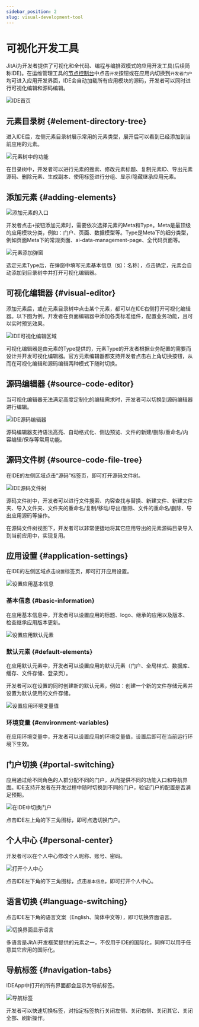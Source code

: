 ```yaml
---
sidebar_position: 2
slug: visual-development-tool
---
```


# 可视化开发工具

JitAi为开发者提供了可视化和全代码、编程与编排双模式的应用开发工具(后续简称IDE)。在运维管理工具的[节点控制台](../creating-and-publishing-applications/runtime-environment-management#node-local-default-runtime-environment)中点击`开发`按钮或在应用内切换到`开发者门户`均可进入应用开发界面，IDE会自动加载所有应用模块的源码，开发者可以同时进行可视化编辑和源码编辑。

![IDE首页](./img/ide/ide-homepage.png)

## 元素目录树 {#element-directory-tree}
进入IDE后，左侧元素目录树展示常用的元素类型，展开后可以看到已经添加到当前应用的元素。

![元素树中的功能](./img/ide/element-tree-functions.png)

在目录树中，开发者可以进行元素的搜索、修改元素标题、复制元素ID、导出元素源码、删除元素、生成副本、使用标签进行分组、显示/隐藏继承应用元素。

## 添加元素 {#adding-elements}
![添加元素的入口](./img/ide/element-add-entry.png)

开发者点击`+`按钮添加元素时，需要依次选择元素的Meta和Type。Meta是最顶级的应用模块分类，例如：门户、页面、数据模型等。Type是Meta下的细分类型，例如页面Meta下的常规页面、ai-data-management-page、全代码页面等。

![元素添加弹窗](./img/ide/element-add-popup.gif)

选定元素Type后，在弹窗中填写元素基本信息（如：名称），点击确定，元素会自动添加到目录树中并打开可视化编辑器。

## 可视化编辑器 {#visual-editor}
添加元素后，或在元素目录树中点击某个元素，都可以在IDE右侧打开可视化编辑器。以下图为例，开发者在页面编辑器中添加各类标准组件，配置业务功能，且可以实时预览效果。

![IDE可视化编辑区域](./img/ide/ide-visual-editing-area.gif)

可视化编辑器是由元素的Type提供的，元素Type的开发者根据业务配置的需要而设计并开发可视化编辑器。官方元素编辑器都支持开发者点击右上角切换按钮，从而在可视化编辑和源码编辑两种模式下随时切换。

## 源码编辑器 {#source-code-editor}
当可视化编辑器无法满足高度定制化的编辑需求时，开发者可以切换到源码编辑器进行编辑。

![IDE源码编辑器](./img/ide/ide-source-code-editor.png)

源码编辑器支持语法高亮、自动格式化、侧边预览、文件的新建/删除/重命名/内容编辑/保存等常用功能。

## 源码文件树 {#source-code-file-tree}
在IDE的左侧区域点击“源码”标签页，即可打开源码文件树。

![IDE源码文件树](./img/ide/ide-source-code-file-tree.png)

源码文件树中，开发者可以进行文件搜索、内容查找与替换、新建文件、新建文件夹、导入文件夹、文件夹的重命名/复制/移动/导出/删除、文件的重命名/删除、导出应用源码等操作。

在源码文件树视图下，开发者可以非常便捷地将其它应用导出的元素源码目录导入到当前应用中，实现复用。

## 应用设置 {#application-settings}
在IDE的左侧区域点击`设置`标签页，即可打开应用设置。

![设置应用基本信息](./img/ide/set-app-basic-info.png)

### 基本信息 {#basic-information}
在应用基本信息中，开发者可以设置应用的标题、logo、继承的应用以及版本、检查继承应用版本更新。

![设置应用默认元素](./img/ide/set-app-default-element.gif)

### 默认元素 {#default-elements}
在应用默认元素中，开发者可以设置应用的默认元素（门户、全局样式、数据库、缓存、文件存储、登录页）。

开发者可以在设置的同时创建新的默认元素，例如：创建一个新的文件存储元素并设置为默认使用的文件存储。

![设置应用环境变量值](./img/ide/set-app-environment-variables.png)

### 环境变量 {#environment-variables}
在应用环境变量中，开发者可以设置应用的环境变量值，设置后即可在当前运行环境下生效。

## 门户切换 {#portal-switching}
应用通过给不同角色的人群分配不同的门户，从而提供不同的功能入口和导航界面。IDE支持开发者在开发过程中随时切换到不同的门户，验证门户的配置是否满足预期。

![在IDE中切换门户](./img/ide/switch-portal-in-ide.gif)

点击IDE左上角的下三角图标，即可点选切换门户。

## 个人中心 {#personal-center}
开发者可以在个人中心修改个人昵称、账号、密码。

![打开个人中心](./img/ide/open-personal-center.gif)

点击IDE左下角的下三角图标，点击`基本信息`，即可打开个人中心。

## 语言切换 {#language-switching}
点击IDE左下角的语言文案（English、简体中文等），即可切换界面语言。

![切换界面显示语言](./img/ide/switch-interface-display-language.png)

多语言是JitAi开发框架提供的元素之一，不仅用于IDE的国际化，同样可以用于任意其它应用的国际化。

## 导航标签 {#navigation-tabs}
IDEApp中打开的所有界面都会显示为导航标签。

![导航标签](./img/ide/navigation-tabs.gif)

开发者可以快速切换标签，对指定标签执行关闭左侧、关闭右侧、关闭其它、关闭全部、刷新操作。

